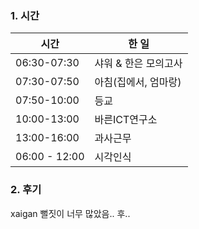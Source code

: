 ### 1. 시간

| 시간          | 한 일                |
| ------------- | -------------------- |
| 06:30-07:30   | 샤워 & 한은 모의고사 |
| 07:30-07:50   | 아침(집에서, 엄마랑) |
| 07:50-10:00   | 등교                 |
| 10:00-13:00   | 바른ICT연구소        |
| 13:00-16:00   | 과사근무             |
| 06:00 - 12:00 | 시각인식             |

### 2. 후기

xaigan 뻘짓이 너무 많았음.. 후..
